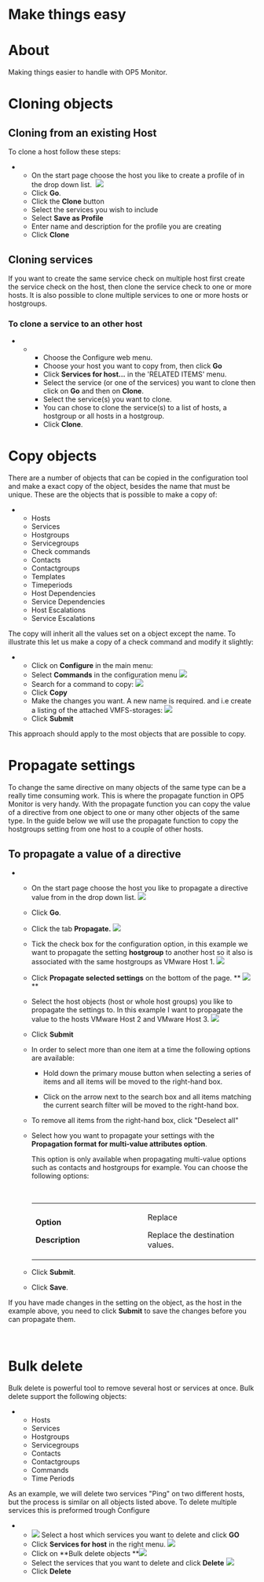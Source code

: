 # Make things easy

# About

Making things easier to handle with OP5 Monitor.

# Cloning objects

## Cloning from an existing Host

To clone a host follow these steps:

-   -   On the start page choose the host you like to create a profile of in the drop down list. 
        ![](attachments/16482402/17269605.png)
    -   Click **Go**.
    -   Click the **Clone** button
    -   Select the services you wish to include
    -   Select **Save as Profile**
    -   Enter name and description for the profile you are creating
    -   Click **Clone**

## Cloning services

If you want to create the same service check on multiple host first create the service check on the host, then clone the service check to one or more hosts.
 It is also possible to clone multiple services to one or more hosts or hostgroups.

### To clone a service to an other host

-   -   -   Choose the Configure web menu.
        -   Choose your host you want to copy from, then click **Go**
        -   Click **Services for host...** in the 'RELATED ITEMS' menu.
        -   Select the service (or one of the services) you want to clone then click on **Go** and then on **Clone**.
        -   Select the service(s) you want to clone.
        -   You can chose to clone the service(s) to a list of hosts, a hostgroup or all hosts in a hostgroup.
        -   Click **Clone**.

# Copy objects

There are a number of objects that can be copied in the configuration tool and make a exact copy of the object, besides the name that must be unique.
 These are the objects that is possible to make a copy of:

-   -   Hosts
    -   Services
    -   Hostgroups
    -   Servicegroups
    -   Check commands
    -   Contacts
    -   Contactgroups
    -   Templates
    -   Timeperiods
    -   Host Dependencies
    -   Service Dependencies
    -   Host Escalations
    -   Service Escalations

The copy will inherit all the values set on a object except the name.
 To illustrate this let us make a copy of a check command and modify it slightly:

-   -   Click on **Configure** in the main menu:
    -   Select **Commands** in the configuration menu
        ![](attachments/16482402/17269607.png)
    -   Search for a command to copy:
        ![](attachments/16482402/17269602.png)
    -   Click **Copy**
    -   Make the changes you want. A new name is required. and i.e create a listing of the attached VMFS-storages:
        ![](attachments/16482402/17269603.png)
    -   Click **Submit**

This approach should apply to the most objects that are possible to copy.

# Propagate settings

To change the same directive on many objects of the same type can be a really time consuming work. This is where the propagate function in OP5 Monitor is very handy.
 With the propagate function you can copy the value of a directive from one object to one or many other objects of the same type.
 In the guide below we will use the propagate function to copy the hostgroups setting from one host to a couple of other hosts.

## To propagate a value of a directive

-   -   On the start page choose the host you like to propagate a directive value from in the drop down list.
        ![](attachments/16482402/17859596.png)
    -   Click **Go**.
    -   Click the tab **Propagate.**
        ![](attachments/16482402/17269608.png)
    -   Tick the check box for the configuration option, in this example we want to propagate the setting **hostgroup** to another host so it also is associated with the same hostgroups as VMware Host 1.
        ![](attachments/16482402/17859595.png)

    -   Click **Propagate selected settings** on the bottom of the page.
        ** ![](attachments/16482402/17859594.png)**

    -   Select the host objects (host or whole host groups) you like to propagate the settings to. In this example I want to propagate the value to the hosts VMware Host 2 and VMware Host 3.
        ![](attachments/16482402/17859597.png)

    -   Click **Submit**

    -   In order to select more than one item at a time the following options are available:
        -   Hold down the primary mouse button when selecting a series of items and all items will be moved to the right-hand box.

        -   Click on the arrow next to the search box and all items matching the current search filter will be moved to the right-hand box. 

    -   To remove all items from the right-hand box, click "Deselect all"

    -   Select how you want to propagate your settings with the **Propagation format for multi-value attributes option**.

        This option is only available when propagating multi-value options such as contacts and hostgroups for example. You can choose the following options:

         

        <table>
        <colgroup>
        <col width="50%" />
        <col width="50%" />
        </colgroup>
        <tbody>
        <tr class="odd">
        <td align="left"><p><strong>Option</strong></p>
        <p><strong>Description</strong></p></td>
        <td align="left"><p>Replace</p>
        <p>Replace the destination values.</p></td>
        </tr>
        </tbody>
        </table>

    -   Click **Submit**.
    -   Click **Save**.

If you have made changes in the setting on the object, as the host in the example above, you need to click **Submit** to save the changes before you can propagate them.

 

# Bulk delete

Bulk delete is powerful tool to remove several host or services at once.
 Bulk delete support the following objects:

-   -   Hosts
    -   Services
    -   Hostgroups
    -   Servicegroups
    -   Contacts
    -   Contactgroups
    -   Commands
    -   Time Periods

As an example, we will delete two services "Ping" on two different hosts, but the process is similar on all objects listed above.
 To delete multiple services this is preformed trough Configure

-   -   ![](attachments/16482402/17269599.png) Select a host which services you want to delete and click **GO**
    -   Click **Services for host** in the right menu.
         ![](attachments/16482402/17269609.png)
    -   Click on **Bulk delete objects
        **![](attachments/16482402/17269597.png)
    -   Select the services that you want to delete and click **Delete**
        ![](attachments/16482402/17269598.png)
    -   Click **Delete**

